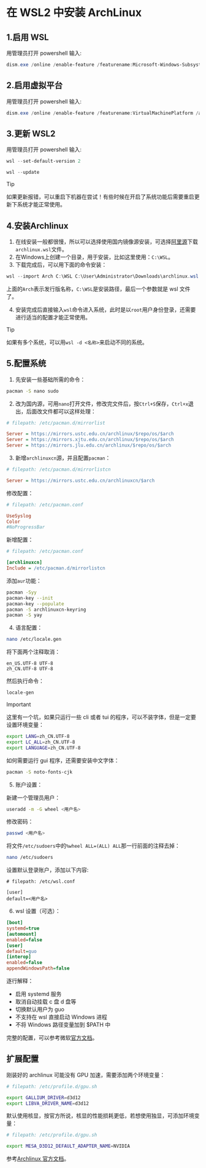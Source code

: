 # 在 WSL2 中安装 ArchLinux

## 1.启用 WSL

用管理员打开 powershell 输入:

```powershell
dism.exe /online /enable-feature /featurename:Microsoft-Windows-Subsystem-Linux /all /norestart
```

## 2.启用虚拟平台

用管理员打开 powershell 输入:

```powershell
dism.exe /online /enable-feature /featurename:VirtualMachinePlatform /all /norestart
```

## 3.更新 WSL2

用管理员打开 powershell 输入:

```powershell
wsl --set-default-version 2
```

```powershell
wsl --update
```

> [!TIP]
> 如果更新报错，可以重启下机器在尝试！有些时候在开启了系统功能后需要重启更新下系统才能正常使用。

## 4.安装Archlinux

1. 在线安装一般都很慢，所以可以选择使用国内镜像源安装，可选择[阿里源](https://mirrors.aliyun.com/archlinux/wsl/latest)下载`archlinux.wsl`文件。
2. 在Windows上创建一个目录，用于安装，比如这里使用：`C:\WSL`。
3. 下载完成后，可以用下面的命令安装：

```powershell
wsl --import Arch C:\WSL C:\User\Administrator\Downloads\archlinux.wsl
```

上面的`Arch`表示发行版名称，`C:\WSL`是安装路径，最后一个参数就是 wsl 文件了。

4. 安装完成后直接输入`wsl`命令进入系统，此时是以`root`用户身份登录，还需要进行适当的配置才能正常使用。

> [!TIP]
> 如果有多个系统，可以用`wsl -d <名称>`来启动不同的系统。

## 5.配置系统

1. 先安装一些基础所需的命令：

```bash
pacman -S nano sudo
```

2. 改为国内源，可用`nano`打开文件，修改完文件后，按`Ctrl+S`保存，`Ctrl+x`退出，后面改文件都可以这样处理：

```ini
# filepath: /etc/pacman.d/mirrorlist

Server = https://mirrors.ustc.edu.cn/archlinux/$repo/os/$arch
Server = https://mirrors.xjtu.edu.cn/archlinux/$repo/os/$arch
Server = https://mirrors.jlu.edu.cn/archlinux/$repo/os/$arch
```

3. 新增`archlinuxcn`源，并且配置`pacman`：

```ini
# filepath: /etc/pacman.d/mirrorlistcn

Server = https://mirrors.ustc.edu.cn/archlinuxcn/$arch
```

修改配置：

```ini
# filepath: /etc/pacman.conf

UseSyslog
Color
#NoProgressBar
```

新增配置：

```ini
# filepath: /etc/pacman.conf

[archlinuxcn]
Include = /etc/pacman.d/mirrorlistcn
```

添加`aur`功能：

```bash
pacman -Syy
pacman-key --init
pacman-key --populate
pacman -S archlinuxcn-keyring
pacman -S yay
```

4. 语言配置：

```bash
nano /etc/locale.gen
```

将下面两个注释取消：

```text
en_US.UTF-8 UTF-8
zh_CN.UTF-8 UTF-8
```

然后执行命令：

```bash
locale-gen
```

> [!IMPORTANT]
> 这里有一个坑，如果只运行一些 cli 或者 tui 的程序，可以不装字体，但是一定要设置环境变量：
> ```bash
> export LANG=zh_CN.UTF-8
> export LC_ALL=zh_CN.UTF-8
> export LANGUAGE=zh_CN.UTF-8
> ```
> 如何需要运行 gui 程序，还需要安装中文字体：
> ```bash
> pacman -S noto-fonts-cjk
> ```

5. 账户设置：

新建一个管理员用户：

```bash
useradd -m -G wheel <用户名>
```

修改密码：

```bash
passwd <用户名>
```

将文件`/etc/sudoers`中的`%wheel ALL=(ALL) ALL`那一行前面的注释去掉：

```bash
nano /etc/sudoers
```

设置默认登录账户，添加以下内容:

```
# filepath: /etc/wsl.conf

[user]
default=<用户名>
```

6. wsl 设置（可选）：

```ini
[boot]
systemd=true
[automount]
enabled=false
[user]
default=guo
[interop]
enabled=false
appendWindowsPath=false
```

逐行解释：
- 启用 systemd 服务
- 取消自动挂载 c 盘 d 盘等
- 切换默认用户为 guo
- 不支持在 wsl 直接启动 Windows 进程
- 不将 Windows 路径变量加到 $PATH 中

完整的配置，可以参考微软[官方文档](https://learn.microsoft.com/zh-cn/windows/wsl/wsl-config)。

## 扩展配置

刚装好的 archlinux 可能没有 GPU 加速，需要添加两个环境变量：

```bash
# filepath: /etc/profile.d/gpu.sh

export GALLIUM_DRIVER=d3d12
export LIBVA_DRIVER_NAME=d3d12
```

默认使用核显，按官方所说，核显的性能损耗更低，若想使用独显，可添加环境变量：

```bash
# filepath: /etc/profile.d/gpu.sh

export MESA_D3D12_DEFAULT_ADAPTER_NAME=NVIDIA
```

参考[Archlinux 官方文档](https://wiki.archlinux.org/title/Install_Arch_Linux_on_WSL)。
